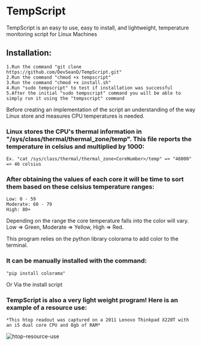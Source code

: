 # TempScript
TempScript is an easy to use, easy to install, and lightweight, temperature monitoring script for Linux Machines

## Installation:

	1.Run the command "git clone https://github.com/DevSeanD/TempScript.git"
	2.Run the command "chmod +x tempscript"
	3.Run the command "chmod +x install.sh"
	4.Run "sudo tempscript" to test if installation was successful
	5.After the initial "sudo tempscript" command you will be able to simply run it using the "tempscript" command


Before creating an implementation of the script an understanding of the way Linux store and measures CPU temperatures is needed. 

### Linux stores the CPU's thermal information in "/sys/class/thermal/thermal_zone<CoreNumber>/temp". This file reports the temperature in celsius and multiplied by 1000:

	Ex. "cat /sys/class/thermal/thermal_zone<CoreNumber>/temp" => "46000" => 46 celsius

### After obtaining the values of each core it will be time to sort them based on these celsius temperature ranges:

	Low: 0 - 59
	Moderate: 60 - 79
	High: 80+

Depending on the range the core temperature falls into the color will vary. Low => Green, Moderate => Yellow, High => Red.

This program relies on the python library colorama to add color to the terminal. 

### It can be manually installed with the command:

	"pip install colorama"

Or Via the install script

### TempScript is also a very light weight program! Here is an example of a resource use:

	*This htop readout was captured on a 2011 Lenovo Thinkpad X220T with an i5 dual core CPU and 8gb of RAM*
	
![htop-resource-use](https://user-images.githubusercontent.com/39039620/138452006-9b3ad16a-5103-4e6d-9812-e52759dfe3f5.png)

